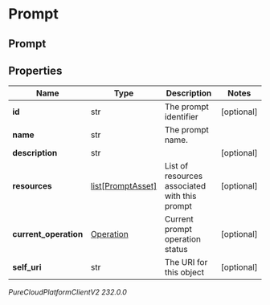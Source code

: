 # Prompt

## Prompt

## Properties

|Name | Type | Description | Notes|
|------------ | ------------- | ------------- | -------------|
| **id** | str | The prompt identifier | [optional] |
| **name** | str | The prompt name. | |
| **description** | str |  | [optional] |
| **resources** | [list[PromptAsset]](PromptAsset) | List of resources associated with this prompt | [optional] |
| **current_operation** | [Operation](Operation) | Current prompt operation status | [optional] |
| **self_uri** | str | The URI for this object | [optional] |



_PureCloudPlatformClientV2 232.0.0_
